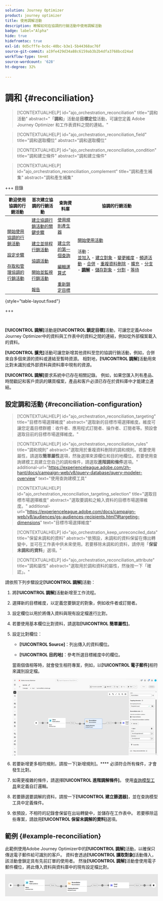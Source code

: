 ```yaml
---
solution: Journey Optimizer
product: journey optimizer
title: 使用調解活動
description: 瞭解如何在協調的行銷活動中使用調解活動
badge: label="Alpha"
hide: true
hidefromtoc: true
exl-id: 0d5cfffe-bc6c-40bc-b3e1-5b44368ac76f
source-git-commit: a19fe429d34a88c6159ab3b2b4dfa3768bcd24ad
workflow-type: tm+mt
source-wordcount: '628'
ht-degree: 32%

---
```


# 調和 {#reconciliation}

>[!CONTEXTUALHELP]
>id="ajo_orchestration_reconciliation"
>title="調和活動"
>abstract="「**調和**」活動是&#x200B;**目標定位**&#x200B;活動，可讓您定義 Adobe Journey Optimizer 和工作表資料之間的連結。"

>[!CONTEXTUALHELP]
>id="ajo_orchestration_reconciliation_field"
>title="調和選取欄位"
>abstract="調和選取欄位"

>[!CONTEXTUALHELP]
>id="ajo_orchestration_reconciliation_condition"
>title="調和建立條件"
>abstract="調和建立條件"

>[!CONTEXTUALHELP]
>id="ajo_orchestration_reconciliation_complement"
>title="調和產生補集"
>abstract="調和產生補集"


+++ 目錄

| 歡迎使用協調的行銷活動 | 首次建立協調的行銷活動 | 查詢資料庫 | 協調的行銷活動 |
|---|---|---|---|
| [開始使用協調的行銷活動](../gs-orchestrated-campaigns.md)<br/><br/>[設定步驟](../configuration-steps.md)<br/><br/>[存取和管理協調的行銷活動](../access-manage-orchestrated-campaigns.md) | [建立協調行銷活動的關鍵步驟](../gs-campaign-creation.md)<br/><br/>[建立並排程行銷活動](../create-orchestrated-campaign.md)<br/><br/>[協調活動](../orchestrate-activities.md)<br/><br/>[開始並監視行銷活動](../start-monitor-campaigns.md)<br/><br/>[報告](../reporting-campaigns.md) | [使用規則產生器](../orchestrated-rule-builder.md)<br/><br/>[建立您的第一個查詢](../build-query.md)<br/><br/>[編輯運算式](../edit-expressions.md)<br/><br/>[重新鎖定目標](../retarget.md) | [開始使用活動](about-activities.md)<br/><br/>活動：<br/>[並加入](and-join.md) - [建立對象](build-audience.md) - [變更維度](change-dimension.md) - [頻道活動](channels.md) - [合併](combine.md) - [重複資料刪除](deduplication.md) - [擴充](enrichment.md) - [分支](fork.md) - <b>[調解](reconciliation.md)</b> - [儲存對象](save-audience.md) - [分割](split.md) - [等待](wait.md) |

{style="table-layout:fixed"}

+++

<br/>

**[!UICONTROL 調解]**&#x200B;活動是&#x200B;**[!UICONTROL 鎖定目標]**&#x200B;活動，可讓您定義Adobe Journey Optimizer中的資料與工作表中的資料之間的連結，例如從外部檔案載入的資料。

**[!UICONTROL 擴充]**&#x200B;活動可讓您新增其他資料至您的協調行銷活動，例如，合併來自多個來源的資料或連結至暫時資源。 相對地，**[!UICONTROL 調解]**&#x200B;活動用來比對未識別或外部資料與資料庫中現有的資源。

**[!UICONTROL 調解]**&#x200B;要求系統中已存在相關記錄。 例如，如果您匯入列有產品、時間戳記和客戶資訊的購買檔案，產品和客戶必須已存在於資料庫中才能建立連結。

## 設定調和活動 {#reconciliation-configuration}

>[!CONTEXTUALHELP]
>id="ajo_orchestration_reconciliation_targeting"
>title="目標市場選擇維度"
>abstract="選取新的目標市場選擇維度。維度可讓您定義目標群體：收件者、應用程式訂閱者、操作者、訂閱者等。預設會選取目前的目標市場選擇維度。"

>[!CONTEXTUALHELP]
>id="ajo_orchestration_reconciliation_rules"
>title="調和規則"
>abstract="選取用於重複資料刪除的調和規則。若要使用屬性，請選取&#x200B;**簡單屬性**&#x200B;選項，然後選擇來源欄位和目的地欄位。若要使用查詢建模工具建立您自己的調和條件，請選取&#x200B;**進階調和條件**&#x200B;選項。"
>additional-url="https://experienceleague.adobe.com/zh-hant/docs/campaign-web/v8/query-database/query-modeler-overview" text="使用查詢建模工具"

>[!CONTEXTUALHELP]
>id="ajo_orchestration_reconciliation_targeting_selection"
>title="選取目標市場選擇維度"
>abstract="選取要調和之輸入資料的目標市場選擇維度。"
>additional-url="https://experienceleague.adobe.com/docs/campaign-web/v8/audiences/gs-audiences-recipients.html?#targeting-dimensions" text="目標市場選擇維度"

>[!CONTEXTUALHELP]
>id="ajo_orchestration_keep_unreconciled_data"
>title="保留未調和的資料"
>abstract="依預設，未調和的資料保留在傳出轉變中，並可在工作表中供未來使用。若要移除未調和的資料，請停用「**保留未調和的資料**」選項。"

>[!CONTEXTUALHELP]
>id="ajo_orchestration_reconciliation_attribute"
>title="調和屬性"
>abstract="選取用於調和資料的屬性，然後按一下「確認」。"

請依照下列步驟設定&#x200B;**[!UICONTROL 調解]**&#x200B;活動：

1. 將&#x200B;**[!UICONTROL 調解]**&#x200B;活動新增至工作流程。

1. 選擇新的目標維度，以定義您要鎖定的對象，例如收件者或訂閱者。

1. 設定欄位以用於將傳入資料與現有設定檔進行比對。

1. 若要使用基本欄位比對資料，請選取&#x200B;**[!UICONTROL 簡單屬性]**。

1. 設定比對欄位：

   * **[!UICONTROL Source]**：列出傳入的資料欄位。

   * **[!UICONTROL 目的地]**：參考所選目標維度中的欄位。

   當兩個值相等時，就會發生相符專案，例如，以&#x200B;**[!UICONTROL 電子郵件]**&#x200B;相符來識別設定檔。

   ![](../assets/workflow-reconciliation-criteria.png)

1. 若要新增更多相符規則，請按一下[新增規則]。**** 必須符合所有條件，才會發生比對。

1. 如需更複雜的條件，請選擇&#x200B;**[!UICONTROL 進階調解條件]**。 使用[查詢模型工具](../orchestrated-rule-builder.md)來定義自訂邏輯。

1. 若要篩選要調解的資料，請按一下&#x200B;**[!UICONTROL 建立篩選器]**，並在查詢模型工具中定義條件。

1. 依預設，不相符的記錄會保留在出站轉變中，並儲存在工作表中。 若要移除這些專案，請啟用&#x200B;**[!UICONTROL 保留未調解的資料]**&#x200B;選項。

## 範例 {#example-reconciliation}

此範例使用Adobe Journey Optimizer中的&#x200B;**[!UICONTROL 調解]**&#x200B;活動，以確保只傳送電子郵件給可識別的客戶。 資料會透過&#x200B;**[!UICONTROL 讀取對象]**&#x200B;活動傳入，該活動會鎖定具有先前訂單的使用者。 然後&#x200B;**[!UICONTROL 調解]**&#x200B;活動會使用電子郵件欄位，將此傳入資料與資料庫中的現有設定檔比對。

![](../assets/workflow-reconciliation-sample-1.0.png)
